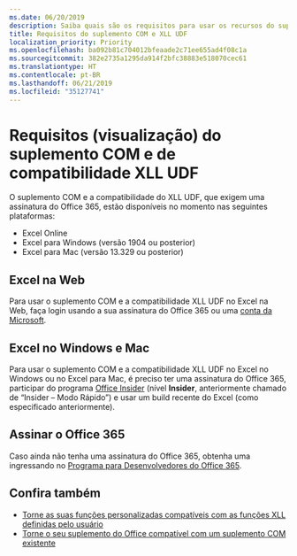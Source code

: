 ```yaml
---
ms.date: 06/20/2019
description: Saiba quais são os requisitos para usar os recursos do suplemento COM e de compatibilidade XLL UDF.
title: Requisitos do suplemento COM e XLL UDF
localization_priority: Priority
ms.openlocfilehash: ba092b81c704012bfeaade2c71ee655ad4f08c1a
ms.sourcegitcommit: 382e2735a1295da914f2bfc38883e518070cec61
ms.translationtype: HT
ms.contentlocale: pt-BR
ms.lasthandoff: 06/21/2019
ms.locfileid: "35127741"
---
```

# <a name="com-add-in-and-xll-udf-compatibility-requirements-preview"></a>Requisitos (visualização) do suplemento COM e de compatibilidade XLL UDF

O suplemento COM e a compatibilidade do XLL UDF, que exigem uma assinatura do Office 365, estão disponíveis no momento nas seguintes plataformas:

- Excel Online
- Excel para Windows (versão 1904 ou posterior)
- Excel para Mac (versão 13.329 ou posterior)

## <a name="excel-on-the-web"></a>Excel na Web
Para usar o suplemento COM e a compatibilidade XLL UDF no Excel na Web, faça login usando a sua assinatura do Office 365 ou uma [conta da Microsoft](https://account.microsoft.com/account).

## <a name="excel-on-windows-and-mac"></a>Excel no Windows e Mac
Para usar o suplemento COM e a compatibilidade XLL UDF no Excel no Windows ou no Excel para Mac, é preciso ter uma assinatura do Office 365, participar do programa [Office Insider](https://products.office.com/office-insider) (nível **Insider**, anteriormente chamado de “Insider – Modo Rápido”) e usar um build recente do Excel (como especificado anteriormente). 

## <a name="subscribe-to-office-365"></a>Assinar o Office 365
Caso ainda não tenha uma assinatura do Office 365, obtenha uma ingressando no [Programa para Desenvolvedores do Office 365](https://developer.microsoft.com/pt-BR/office/dev-program).

## <a name="see-also"></a>Confira também

- [Torne as suas funções personalizadas compatíveis com as funções XLL definidas pelo usuário](make-custom-functions-compatible-with-xll-udf.md)
- [Torne o seu suplemento do Office compatível com um suplemento COM existente](../develop/make-office-add-in-compatible-with-existing-com-add-in.md)
